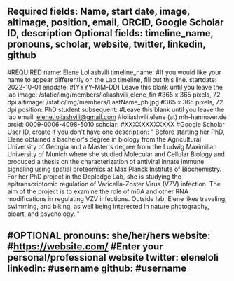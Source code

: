Required fields:
Name, start date, image, altimage, position, email, ORCID, Google Scholar ID, description
Optional fields:
timeline_name, pronouns, scholar, website, twitter, linkedin, github
---
#REQUIRED
name: Elene Loliashvili
timeline_name: #If you would like your name to appear differently on the Lab timeline, fill out this line.
startdate: 2022-10-01
enddate: #[YYYY-MM-DD] Leave this blank until you leave the lab
image: /static/img/members/loliashvili_elene_fin #365 x 365 pixels, 72 dpi
altimage: /static/img/members/LastName_pb.jpg #365 x 365 pixels, 72 dpi
position: PhD student
subsequent: #Leave this blank until you leave the lab
email: elene.loliashvili@gmail.com #loliashvili.elene (at) mh-hannover.de
orcid: 0009-0006-4098-5010
scholar: #XXXXXXXXXXXX #Google Scholar User ID, create if you don't have one
description: "
Before starting her PhD, Elene obtained a bachelor's degree in biology from the Agricultural University of Georgia and a Master's degree from the Ludwig Maximilian University of Munich where she studied Molecular and Cellular Biology and produced a thesis on the characterization of antiviral innate immune signaling using spatial proteomics at Max Planck Institute of Biochemistry.
For her PhD project in the Depledge Lab, she is studying the epitranscriptomic regulation of Varicella-Zoster Virus (VZV) infection. The aim of the project is to examine the role of m6A and other RNA modifications in regulating VZV infections.
Outside lab, Elene likes traveling, swimming, and biking, as well being interested in nature photography, bioart, and psychology.
"

#OPTIONAL
pronouns: she/her/hers
website: #https://website.com/ #Enter your personal/professional website
twitter: eleneloli
linkedin: #username
github: #username
---
